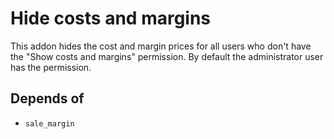 # Hide costs and margins

This addon hides the cost and margin prices for all users who don't have the "Show costs and margins" permission. By default the administrator user has the permission.

## Depends of

* `sale_margin`
